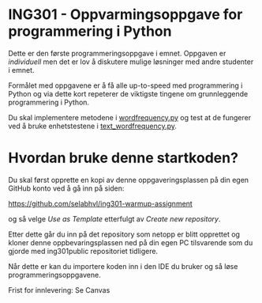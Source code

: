 # ING301 - Oppvarmingsoppgave for programmering i Python 

Dette er den første programmeringsoppgave i emnet. Oppgaven er *individuell* men det er lov å diskutere mulige løsninger med andre studenter i emnet.

Formålet med oppgavene er å få alle up-to-speed med programmering i Python og via dette kort repeterer de viktigste tingene om grunnleggende programmering i Python.

Du skal implementere metodene i [wordfrequency.py](wordfrequency.py) og test at de fungerer ved å bruke enhetstestene i [text_wordfrequency.py](text_wordfrequency.py).

# Hvordan bruke denne startkoden?

Du skal først opprette en kopi av denne oppgaveringsplassen på din egen GitHub konto ved å gå inn på siden: 

https://github.com/selabhvl/ing301-warmup-assignment

og så velge *Use as Template* etterfulgt av  *Create new repository*. 

Etter dette går du inn på det repository som netopp er blitt opprettet og kloner denne oppbevaringsplassen ned på din egen PC tilsvarende som du gjorde med ing301public repositoriet tidligere.

Når dette er kan du importere koden inn i den IDE du bruker og så løse programmeringsoppgavene.

Frist for innlevering: Se Canvas
